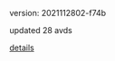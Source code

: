 version: 2021112802-f74b

updated 28 avds

[details](https://github.com/0x74f917491bfa7ebfa379/ali_avd_db/blob/master/change_log/2021/11/28/02/f74b.txt)